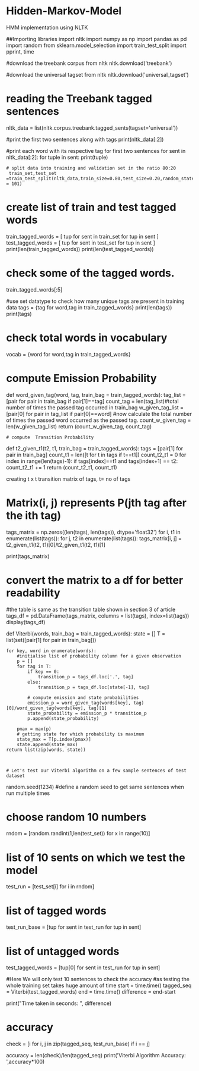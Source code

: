 # Hidden-Markov-Model
HMM implementation using NLTK


##Importing libraries
import nltk
import numpy as np
import pandas as pd
import random
from sklearn.model_selection import train_test_split
import pprint, time
 
#download the treebank corpus from nltk
nltk.download('treebank')
 
#download the universal tagset from nltk
nltk.download('universal_tagset')
 
# reading the Treebank tagged sentences
nltk_data = list(nltk.corpus.treebank.tagged_sents(tagset='universal'))
 
#print the first two sentences along with tags
print(nltk_data[:2])



#print each word with its respective tag for first two sentences
for sent in nltk_data[:2]:
 for tuple in sent:
    print(tuple)
    
    
    # split data into training and validation set in the ratio 80:20
     train_set,test_set =train_test_split(nltk_data,train_size=0.80,test_size=0.20,random_state = 101)




# create list of train and test tagged words
train_tagged_words = [ tup for sent in train_set for tup in sent ]
test_tagged_words = [ tup for sent in test_set for tup in sent ]
print(len(train_tagged_words))
print(len(test_tagged_words))



# check some of the tagged words.
train_tagged_words[:5]


#use set datatype to check how many unique tags are present in training data
tags = {tag for word,tag in train_tagged_words}
print(len(tags))
print(tags)
 
# check total words in vocabulary
vocab = {word for word,tag in train_tagged_words}



# compute Emission Probability
def word_given_tag(word, tag, train_bag = train_tagged_words):
    tag_list = [pair for pair in train_bag if pair[1]==tag]
    count_tag = len(tag_list)#total number of times the passed tag occurred in train_bag
    w_given_tag_list = [pair[0] for pair in tag_list if pair[0]==word]
#now calculate the total number of times the passed word occurred as the passed tag.
    count_w_given_tag = len(w_given_tag_list)
    return (count_w_given_tag, count_tag)
    
    
    
    # compute  Transition Probability
def t2_given_t1(t2, t1, train_bag = train_tagged_words):
    tags = [pair[1] for pair in train_bag]
    count_t1 = len([t for t in tags if t==t1])
    count_t2_t1 = 0
    for index in range(len(tags)-1):
        if tags[index]==t1 and tags[index+1] == t2:
            count_t2_t1 += 1
    return (count_t2_t1, count_t1)
    
    
 creating t x t transition matrix of tags, t= no of tags
# Matrix(i, j) represents P(jth tag after the ith tag)
 
tags_matrix = np.zeros((len(tags), len(tags)), dtype='float32')
for i, t1 in enumerate(list(tags)):
    for j, t2 in enumerate(list(tags)): 
        tags_matrix[i, j] = t2_given_t1(t2, t1)[0]/t2_given_t1(t2, t1)[1]
 
print(tags_matrix)



# convert the matrix to a df for better readability
#the table is same as the transition table shown in section 3 of article
tags_df = pd.DataFrame(tags_matrix, columns = list(tags), index=list(tags))
display(tags_df)


def Viterbi(words, train_bag = train_tagged_words):
    state = []
    T = list(set([pair[1] for pair in train_bag]))
     
    for key, word in enumerate(words):
        #initialise list of probability column for a given observation
        p = [] 
        for tag in T:
            if key == 0:
                transition_p = tags_df.loc['.', tag]
            else:
                transition_p = tags_df.loc[state[-1], tag]
                 
            # compute emission and state probabilities
            emission_p = word_given_tag(words[key], tag)[0]/word_given_tag(words[key], tag)[1]
            state_probability = emission_p * transition_p    
            p.append(state_probability)
             
        pmax = max(p)
        # getting state for which probability is maximum
        state_max = T[p.index(pmax)] 
        state.append(state_max)
    return list(zip(words, state))
    
    
    
    # Let's test our Viterbi algorithm on a few sample sentences of test dataset
random.seed(1234)      #define a random seed to get same sentences when run multiple times
 
# choose random 10 numbers
rndom = [random.randint(1,len(test_set)) for x in range(10)]
 
# list of 10 sents on which we test the model
test_run = [test_set[i] for i in rndom]
 
# list of tagged words
test_run_base = [tup for sent in test_run for tup in sent]
 
# list of untagged words
test_tagged_words = [tup[0] for sent in test_run for tup in sent]




#Here We will only test 10 sentences to check the accuracy
#as testing the whole training set takes huge amount of time
start = time.time()
tagged_seq = Viterbi(test_tagged_words)
end = time.time()
difference = end-start
 
print("Time taken in seconds: ", difference)
 
# accuracy
check = [i for i, j in zip(tagged_seq, test_run_base) if i == j] 
 
accuracy = len(check)/len(tagged_seq)
print('Viterbi Algorithm Accuracy: ',accuracy*100)
